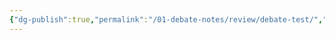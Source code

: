 ```yaml
---
{"dg-publish":true,"permalink":"/01-debate-notes/review/debate-test/","created":"2025-08-20T12:37:15.692-04:00","updated":"2025-09-12T17:01:28.606-04:00"}
---
```



